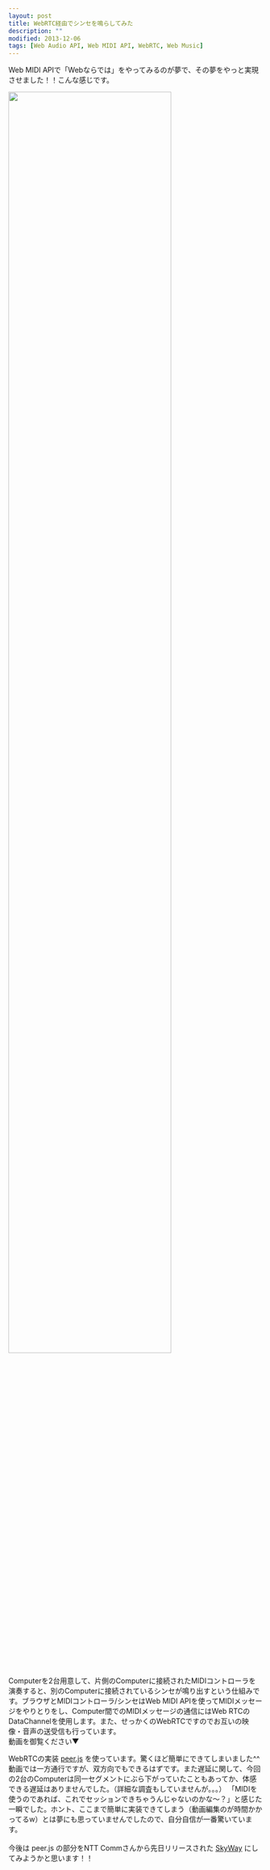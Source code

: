 ```yaml
---
layout: post
title: WebRTC経由でシンセを鳴らしてみた
description: ""
modified: 2013-12-06
tags: [Web Audio API, Web MIDI API, WebRTC, Web Music]
---
```

<div> </div>

Web MIDI APIで「Webならでは」をやってみるのが夢で、その夢をやっと実現させました！！こんな感じです。


<div class="post-image-center">
  <img src="{{ site.url }}/images/2013/12/20131206-webrtc-webaudio.png" width="80%">
</div>

Computerを2台用意して、片側のComputerに接続されたMIDIコントローラを演奏すると、別のComputerに接続されているシンセが鳴り出すという仕組みです。ブラウザとMIDIコントローラ/シンセはWeb MIDI APIを使ってMIDIメッセージをやりとりをし、Computer間でのMIDIメッセージの通信にはWeb RTCのDataChannelを使用します。また、せっかくのWebRTCですのでお互いの映像・音声の送受信も行っています。<br>
動画を御覧ください▼

<div>
  <youtube-play contentid="Zd2LWO4BjFI" size="80%" imgsrc="{{ site.url }}/images/2013/12/20131206-webrtc-webaudio-webmidi.png" start="2" autoplay="1" rel="0" controls="1" showinfo="0" allowfullscreen="1"></youtube-play>
</div>

WebRTCの実装 <a href="http://peer.js/" target="_blank">peer.js</a> を使っています。驚くほど簡単にできてしまいました^^ 動画では一方通行ですが、双方向でもできるはずです。また遅延に関して、今回の2台のComputerは同一セグメントにぶら下がっていたこともあってか、体感できる遅延はありませんでした。（詳細な調査もしていませんが。。。）
「MIDIを使うのであれば、これでセッションできちゃうんじゃないのかな〜？」と感じた一瞬でした。ホント、ここまで簡単に実装できてしまう（動画編集のが時間かかってるw）とは夢にも思っていませんでしたので、自分自信が一番驚いています。<br>
<br>
今後は peer.js の部分をNTT Commさんから先日リリースされた <a href="http://nttcom.github.io/skyway/" target="_blank">SkyWay</a> にしてみようかと思います！！
